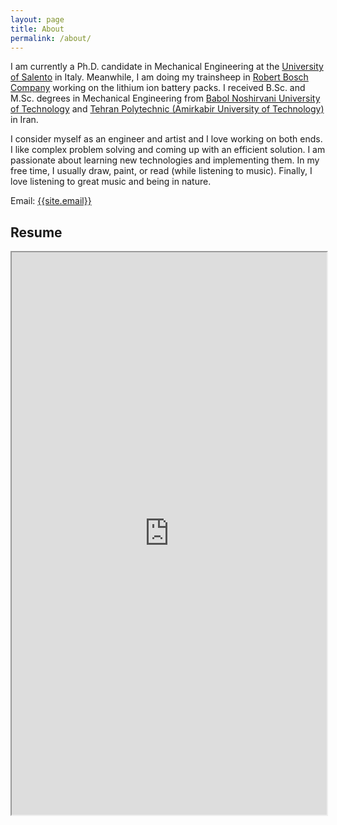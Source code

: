 ```yaml
---
layout: page
title: About
permalink: /about/
---
```

<p>
I am currently a Ph.D. candidate in Mechanical Engineering at the <a href="https://www.unisalento.it/">University of Salento</a> in Italy. Meanwhile, I am doing my trainsheep in <a href="https://www.bosch.com/">Robert Bosch Company</a> working on the lithium ion battery packs. 
  I received B.Sc. and M.Sc. degrees in Mechanical Engineering from <a href="https://www.nit.ac.ir/en/">Babol Noshirvani University of Technology</a>  and <a href="https://www.aut.ac.ir/en/">Tehran Polytechnic (Amirkabir University of Technology)</a> in Iran.
  
  I consider myself as an engineer and artist and I love working on both ends. I like complex problem solving and coming up with an efficient solution. I am passionate about learning new technologies and implementing them. In my free time, I usually draw, paint, or read (while listening to music). Finally, I love listening to great music and being in nature. 
</p>

Email: <a href="mailto:{{site.email}}?Subject=From Blog Site:">{{site.email}}</a>

## Resume

<iframe src="https://drive.google.com/file/d/1ZG-ebG7BB6reRbVvXx1ymsGWhN_8WfWB/preview" width="100%" height="900"></iframe>
